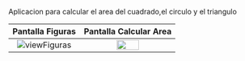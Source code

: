 Aplicacion para calcular el area del cuadrado,el circulo y el triangulo


|                               Pantalla Figuras                              |                                   Pantalla Calcular Area                                   |
|:------------------------------------------------------------------------------:|:------------------------------------------------------------------------------:|
|  ![viewFiguras](https://github.com/saulhervas/calcularAreaApp/assets/136034899/49cd6807-1397-4fa9-9f11-f1e9c45d15bd)  |  <img src="" style="height: 50%; width:50%;"/>  |
